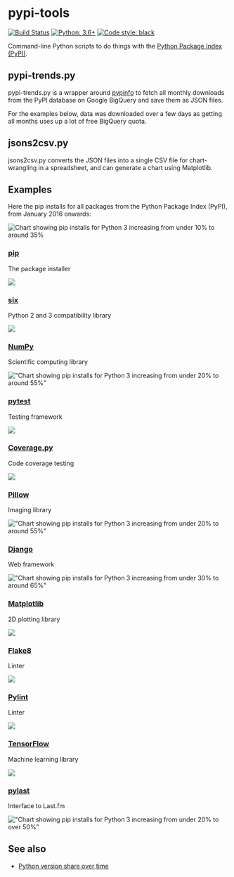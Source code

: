 # pypi-tools

[![Build Status](https://travis-ci.org/hugovk/pypi-tools.svg?branch=master)](https://travis-ci.org/hugovk/pypi-tools)
[![Python: 3.6+](https://img.shields.io/badge/python-3.6+-blue.svg)](https://www.python.org/downloads/)
[![Code style: black](https://img.shields.io/badge/code%20style-black-000000.svg)](https://github.com/python/black)

Command-line Python scripts to do things with the
[Python Package Index (PyPI)](https://pypi.org/).

## pypi-trends.py

pypi-trends.py is a wrapper around [pypinfo](https://github.com/ofek/pypinfo)
to fetch all monthly downloads from the PyPI database on Google BigQuery and
save them as JSON files.

For the examples below, data was downloaded over a few days as getting all
months uses up a lot of free BigQuery quota.

## jsons2csv.py

jsons2csv.py converts the JSON files into a single CSV file for chart-wrangling
in a spreadsheet, and can generate a chart using Matplotlib.

## Examples

Here the pip installs for all packages from the Python Package Index (PyPI),
from January 2016 onwards:

![Chart showing pip installs for Python 3 increasing from under 10% to around 35%](images/pip-install-all.png)

### [pip](https://github.com/pypa/pip)

The package installer

![](images/pip-install-pip.png)

### [six](https://github.com/benjaminp/six)

Python 2 and 3 compatibility library

![](images/pip-install-six.png)

### [NumPy](https://github.com/numpy/numpy)

Scientific computing library

!["Chart showing pip installs for Python 3 increasing from under 20% to around 55%"](images/pip-install-numpy.png)

### [pytest](https://github.com/pytest-dev/pytest)

Testing framework

![](images/pip-install-pytest.png)

### [Coverage.py](https://github.com/nedbat/coveragepy)

Code coverage testing

![](images/pip-install-coverage.png)

### [Pillow](https://github.com/python-pillow/Pillow)

Imaging library

!["Chart showing pip installs for Python 3 increasing from under 20% to around 55%"](images/pip-install-pillow.png)

### [Django](https://github.com/python-pillow/Pillow)

Web framework

!["Chart showing pip installs for Python 3 increasing from under 30% to around 65%"](images/pip-install-django.png)

### [Matplotlib](https://github.com/matplotlib/matplotlib)

2D plotting library

![](images/pip-install-matplotlib.png)

### [Flake8](https://gitlab.com/pycqa/flake8)

Linter

![](images/pip-install-flake8.png)

### [Pylint](https://github.com/PyCQA/pylint/)

Linter

![](images/pip-install-pylint.png)

### [TensorFlow](https://github.com/tensorflow/tensorflow/)

Machine learning library

![](images/pip-install-tensorflow.png)

### [pylast](https://github.com/pylast/pylast)

Interface to Last.fm

!["Chart showing pip installs for Python 3 increasing from under 20% to over 50%"](images/pip-install-pylast.png)

## See also

* [Python version share over time](https://medium.com/@hugovk/python-version-share-over-time-cf4498822650)

